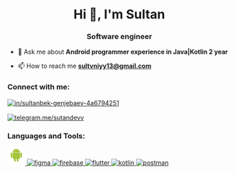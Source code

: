 ### <h1 align="center">Hi 👋, I'm Sultan</h1>
<h3 align="center">Software engineer</h3>

- 💬 Ask me about **Android programmer experience in Java|Kotlin 2 year**

- 📫 How to reach me **sultvniyy13@gmail.com**

<h3 align="left">Connect with me:</h3>
<p align="left">
  
<a href="https://www.linkedin.com/in/sultanbek-genjebaev-4a6794251/" target="blank"><img align="center" src="https://img.shields.io/badge/LinkedIn-black?style=for-the-badge&logo=LinkedIn&logoColor=white" alt="in/sultanbek-genjebaev-4a6794251" />
  </a>
</p>

<a href="https://telegram.me/sultandevv/" target="blank"> <img align="center" src="https://img.shields.io/badge/Telegram-black?style=for-the-badge&logo=Telegram&logoColor=white" alt="telegram.me/sutandevv" />
  </a>
</p>

<h3 align="left">Languages and Tools:</h3>
<p align="left"> <a href="https://developer.android.com" target="_blank" rel="noreferrer"> <img src="https://raw.githubusercontent.com/devicons/devicon/master/icons/android/android-original-wordmark.svg" alt="android" width="40" height="40"/> </a> <a href="https://www.figma.com/" target="_blank" rel="noreferrer"> <img src="https://www.vectorlogo.zone/logos/figma/figma-icon.svg" alt="figma" width="40" height="40"/> </a> <a href="https://firebase.google.com/" target="_blank" rel="noreferrer"> <img src="https://www.vectorlogo.zone/logos/firebase/firebase-icon.svg" alt="firebase" width="40" height="40"/> </a> <a href="https://flutter.dev" target="_blank" rel="noreferrer"> <img src="https://www.vectorlogo.zone/logos/flutterio/flutterio-icon.svg" alt="flutter" width="40" height="40"/> </a> <a href="https://kotlinlang.org" target="_blank" rel="noreferrer"> <img src="https://www.vectorlogo.zone/logos/kotlinlang/kotlinlang-icon.svg" alt="kotlin" width="40" height="40"/> </a> <a href="https://postman.com" target="_blank" rel="noreferrer"> <img src="https://www.vectorlogo.zone/logos/getpostman/getpostman-icon.svg" alt="postman" width="40" height="40"/> </a> </p>
